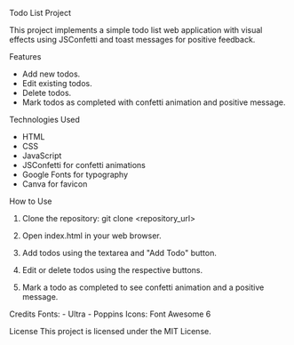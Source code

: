 Todo List Project

This project implements a simple todo list web application with visual effects using JSConfetti and toast messages for positive feedback.

Features
  - Add new todos.
  - Edit existing todos.
  - Delete todos.
  - Mark todos as completed with confetti animation and positive message.

Technologies Used
  - HTML
  - CSS
  - JavaScript
  - JSConfetti for confetti animations
  - Google Fonts for typography
  - Canva for favicon
    
How to Use
1. Clone the repository:
  git clone <repository_url>

2. Open index.html in your web browser.

3. Add todos using the textarea and "Add Todo" button.

4. Edit or delete todos using the respective buttons.

5. Mark a todo as completed to see confetti animation and a positive message.

Credits
  Fonts:
    - Ultra
    - Poppins
  Icons: Font Awesome 6
  
License
This project is licensed under the MIT License.
